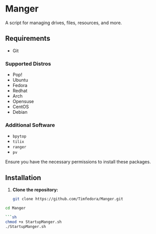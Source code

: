 # Manger

A script for managing drives, files, resources, and more.

## Requirements

- Git
### Supported Distros
- Pop!
- Ubuntu
- Fedora
- Redhat
- Arch
- Opensuse
- CentOS
- Debian


### Additional Software

- `bpytop`
- `tilix`
- `ranger`
- `pv`

Ensure you have the necessary permissions to install these packages.

## Installation

1. **Clone the repository:**
   ```sh
   git clone https://github.com/Timfedora/Manger.git
```sh
cd Manger

```sh
chmod +x StartupManger.sh
./StartupManger.sh


